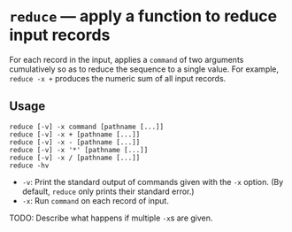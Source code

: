 # `reduce` — apply a function to reduce input records

For each record in the input, applies a `command` of two arguments cumulatively so as to reduce the sequence to a single value. For example, `reduce -x +` produces the numeric sum of all input records.

## Usage

```
reduce [-v] -x command [pathname [...]]
reduce [-v] -x + [pathname [...]]
reduce [-v] -x - [pathname [...]]
reduce [-v] -x '*' [pathname [...]]
reduce [-v] -x / [pathname [...]]
reduce -hv
```

* `-v`: Print the standard output of commands given with the `-x` option. (By default, `reduce` only prints their standard error.)
* `-x`: Run `command` on each record of input.

TODO: Describe what happens if multiple `-x`s are given.
